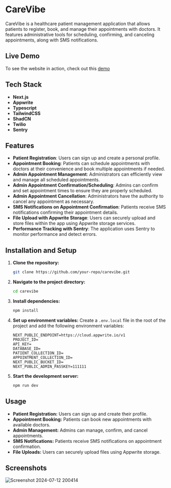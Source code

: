 # CareVibe

CareVibe is a healthcare patient management application that allows patients to register, book, and manage their appointments with doctors. It features administrative tools for scheduling, confirming, and canceling appointments, along with SMS notifications.

## Live Demo

To see the website in action, check out this [demo](https://carevibe.vercel.app/)

## Tech Stack

- **Next.js**
- **Appwrite**
- **Typescript**
- **TailwindCSS**
- **ShadCN**
- **Twilio**
- **Sentry**

## Features

- **Patient Registration**: Users can sign up and create a personal profile.
- **Appointment Booking**: Patients can schedule appointments with doctors at their convenience and book multiple appointments if needed.
- **Admin Appointment Management**: Administrators can efficiently view and manage all scheduled appointments.
- **Admin Appointment Confirmation/Scheduling**: Admins can confirm and set appointment times to ensure they are properly scheduled.
- **Admin Appointment Cancellation**: Administrators have the authority to cancel any appointment as necessary.
- **SMS Notifications on Appointment Confirmation**: Patients receive SMS notifications confirming their appointment details.
- **File Upload with Appwrite Storage**: Users can securely upload and store files within the app using Appwrite storage services.
- **Performance Tracking with Sentry**: The application uses Sentry to monitor performance and detect errors.

## Installation and Setup

1. **Clone the repository:**
   ```bash
   git clone https://github.com/your-repo/carevibe.git
   ```
2. **Navigate to the project directory:**
   ```bash
   cd carevibe
   ```
3. **Install dependencies:**
   ```bash
   npm install
   ```
4. **Set up environment variables:**
   Create a `.env.local` file in the root of the project and add the following environment variables:

   ```env
   NEXT_PUBLIC_ENDPOINT=https://cloud.appwrite.io/v1
   PROJECT_ID=
   API_KEY=
   DATABASE_ID=
   PATIENT_COLLECTION_ID=
   APPOINTMENT_COLLECTION_ID=
   NEXT_PUBLIC_BUCKET_ID=
   NEXT_PUBLIC_ADMIN_PASSKEY=111111
   ```

5. **Start the development server:**
   ```bash
   npm run dev
   ```

## Usage

- **Patient Registration:** Users can sign up and create their profile.
- **Appointment Booking:** Patients can book new appointments with available doctors.
- **Admin Management:** Admins can manage, confirm, and cancel appointments.
- **SMS Notifications:** Patients receive SMS notifications on appointment confirmation.
- **File Uploads:** Users can securely upload files using Appwrite storage.

## Screenshots
![Screenshot 2024-07-12 200414](https://github.com/user-attachments/assets/28057c90-062c-48e4-8fda-05733be6dd79)
